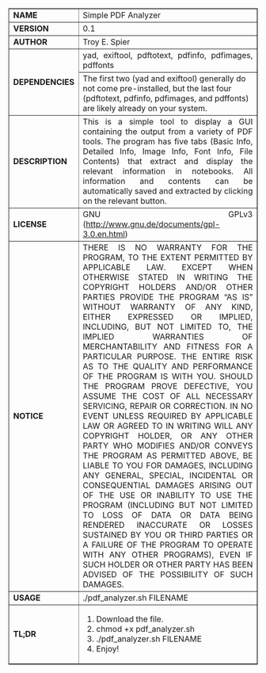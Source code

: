 <table border="1">
  <tr>
    <td><b>NAME</b></td>
    <td style="text-align: justify;">Simple PDF Analyzer</td>
  </tr>
  <tr>
    <td><b>VERSION</b></td>
    <td style="text-align: justify;">0.1</td>
  </tr>
  <tr>
    <td><b>AUTHOR</b></td>
    <td style="text-align: justify;">Troy E. Spier</td>
  </tr>
  <tr>
    <td rowspan=2><b>DEPENDENCIES</b></td>
    <td style="text-align: justify;">yad, exiftool, pdftotext, pdfinfo, pdfimages, pdffonts</td>
  </tr>
  <tr>
    <td> The first two (yad and exiftool) generally do not come pre-installed, but the last four (pdftotext, pdfinfo, pdfimages, and pdffonts) are likely already on your system. </td>
  </tr>
  <tr>
    <td><b>DESCRIPTION</b></td>
    <td style="text-align: justify;">This is a simple tool to display a GUI containing the output from a variety of PDF tools. 
        The program has five tabs (Basic Info, Detailed Info, Image Info, Font Info, File Contents) 
        that extract and display the relevant information in notebooks. All information and contents 
        can be automatically saved and extracted by clicking on the relevant button.
    </td>
  </tr>
  <tr>
    <td><b>LICENSE</b></td>
    <td style="text-align: justify;">GNU GPLv3 (<a href="http://www.gnu.de/documents/gpl-3.0.en.html">http://www.gnu.de/documents/gpl-3.0.en.html</a>)</td>
  </tr>
  <tr>
    <td><b>NOTICE</b></td>
    <td style="text-align: justify;">THERE IS NO WARRANTY FOR THE PROGRAM, TO THE EXTENT PERMITTED BY APPLICABLE LAW. EXCEPT WHEN OTHERWISE STATED IN WRITING THE COPYRIGHT HOLDERS AND/OR OTHER PARTIES PROVIDE THE PROGRAM “AS IS” WITHOUT WARRANTY OF ANY KIND, EITHER EXPRESSED OR IMPLIED, INCLUDING, BUT NOT LIMITED TO, THE IMPLIED WARRANTIES OF MERCHANTABILITY AND FITNESS FOR A PARTICULAR PURPOSE. THE ENTIRE RISK AS TO THE QUALITY AND PERFORMANCE OF THE PROGRAM IS WITH YOU. SHOULD THE PROGRAM PROVE DEFECTIVE, YOU ASSUME THE COST OF ALL NECESSARY SERVICING, REPAIR OR CORRECTION. IN NO EVENT UNLESS REQUIRED BY APPLICABLE LAW OR AGREED TO IN WRITING WILL ANY COPYRIGHT HOLDER, OR ANY OTHER PARTY WHO MODIFIES AND/OR CONVEYS THE PROGRAM AS PERMITTED ABOVE, BE LIABLE TO YOU FOR DAMAGES, INCLUDING ANY GENERAL, SPECIAL, INCIDENTAL OR CONSEQUENTIAL DAMAGES ARISING OUT OF THE USE OR INABILITY TO USE THE PROGRAM (INCLUDING BUT NOT LIMITED TO LOSS OF DATA OR DATA BEING RENDERED INACCURATE OR LOSSES SUSTAINED BY YOU OR THIRD PARTIES OR A FAILURE OF THE PROGRAM TO OPERATE WITH ANY OTHER PROGRAMS), EVEN IF SUCH HOLDER OR OTHER PARTY HAS BEEN ADVISED OF THE POSSIBILITY OF SUCH DAMAGES.
    </td>
  </tr>
  <tr>
    <td><b>USAGE</b></td>
    <td style="text-align: justify;">./pdf_analyzer.sh FILENAME</td>
  </tr>
  <tr>
    <td><b>TL;DR</b></td>
    <td style="text-align: justify;">
      <ol>
        <li>Download the file.</li>
        <li>chmod +x pdf_analyzer.sh</li>
        <li>./pdf_analyzer.sh FILENAME</li>
        <li>Enjoy!</li>
      </ol>
    </td>
  </tr>
</table>
